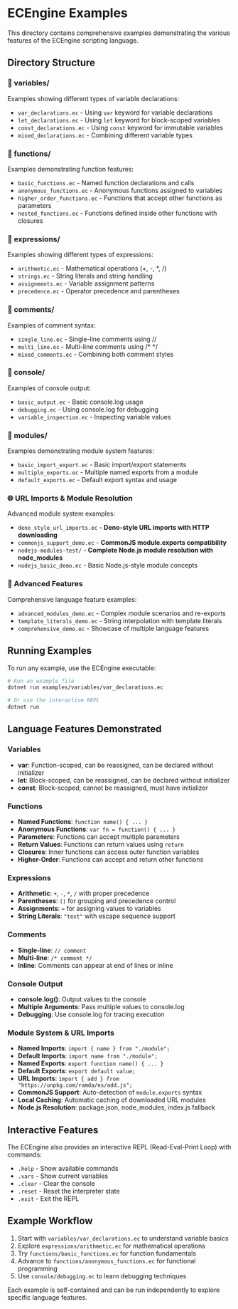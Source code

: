 # ECEngine Examples

This directory contains comprehensive examples demonstrating the various features of the ECEngine scripting language.

## Directory Structure

### 📁 variables/
Examples showing different types of variable declarations:
- `var_declarations.ec` - Using `var` keyword for variable declarations
- `let_declarations.ec` - Using `let` keyword for block-scoped variables  
- `const_declarations.ec` - Using `const` keyword for immutable variables
- `mixed_declarations.ec` - Combining different variable types

### 📁 functions/
Examples demonstrating function features:
- `basic_functions.ec` - Named function declarations and calls
- `anonymous_functions.ec` - Anonymous functions assigned to variables
- `higher_order_functions.ec` - Functions that accept other functions as parameters
- `nested_functions.ec` - Functions defined inside other functions with closures

### 📁 expressions/
Examples showing different types of expressions:
- `arithmetic.ec` - Mathematical operations (+, -, *, /)
- `strings.ec` - String literals and string handling
- `assignments.ec` - Variable assignment patterns
- `precedence.ec` - Operator precedence and parentheses

### 📁 comments/
Examples of comment syntax:
- `single_line.ec` - Single-line comments using //
- `multi_line.ec` - Multi-line comments using /* */
- `mixed_comments.ec` - Combining both comment styles

### 📁 console/
Examples of console output:
- `basic_output.ec` - Basic console.log usage
- `debugging.ec` - Using console.log for debugging
- `variable_inspection.ec` - Inspecting variable values

### 📁 modules/
Examples demonstrating module system features:
- `basic_import_export.ec` - Basic import/export statements
- `multiple_exports.ec` - Multiple named exports from a module
- `default_exports.ec` - Default export syntax and usage

### 🌐 URL Imports & Module Resolution
Advanced module system examples:
- `deno_style_url_imports.ec` - **Deno-style URL imports with HTTP downloading**
- `commonjs_support_demo.ec` - **CommonJS module.exports compatibility** 
- `nodejs-modules-test/` - **Complete Node.js module resolution with node_modules**
- `nodejs_basic_demo.ec` - Basic Node.js-style module concepts

### 🚀 Advanced Features
Comprehensive language feature examples:
- `advanced_modules_demo.ec` - Complex module scenarios and re-exports
- `template_literals_demo.ec` - String interpolation with template literals
- `comprehensive_demo.ec` - Showcase of multiple language features

## Running Examples

To run any example, use the ECEngine executable:

```bash
# Run an example file
dotnet run examples/variables/var_declarations.ec

# Or use the interactive REPL
dotnet run
```

## Language Features Demonstrated

### Variables
- **var**: Function-scoped, can be reassigned, can be declared without initializer
- **let**: Block-scoped, can be reassigned, can be declared without initializer  
- **const**: Block-scoped, cannot be reassigned, must have initializer

### Functions
- **Named Functions**: `function name() { ... }`
- **Anonymous Functions**: `var fn = function() { ... }`
- **Parameters**: Functions can accept multiple parameters
- **Return Values**: Functions can return values using `return`
- **Closures**: Inner functions can access outer function variables
- **Higher-Order**: Functions can accept and return other functions

### Expressions
- **Arithmetic**: `+`, `-`, `*`, `/` with proper precedence
- **Parentheses**: `()` for grouping and precedence control
- **Assignments**: `=` for assigning values to variables
- **String Literals**: `"text"` with escape sequence support

### Comments
- **Single-line**: `// comment`
- **Multi-line**: `/* comment */`
- **Inline**: Comments can appear at end of lines or inline

### Console Output
- **console.log()**: Output values to the console
- **Multiple Arguments**: Pass multiple values to console.log
- **Debugging**: Use console.log for tracing execution

### Module System & URL Imports
- **Named Imports**: `import { name } from "./module";`
- **Default Imports**: `import name from "./module";`
- **Named Exports**: `export function name() { ... }`
- **Default Exports**: `export default value;`
- **URL Imports**: `import { add } from "https://unpkg.com/ramda/es/add.js";`
- **CommonJS Support**: Auto-detection of `module.exports` syntax
- **Local Caching**: Automatic caching of downloaded URL modules
- **Node.js Resolution**: package.json, node_modules, index.js fallback

## Interactive Features

The ECEngine also provides an interactive REPL (Read-Eval-Print Loop) with commands:
- `.help` - Show available commands
- `.vars` - Show current variables
- `.clear` - Clear the console
- `.reset` - Reset the interpreter state
- `.exit` - Exit the REPL

## Example Workflow

1. Start with `variables/var_declarations.ec` to understand variable basics
2. Explore `expressions/arithmetic.ec` for mathematical operations
3. Try `functions/basic_functions.ec` for function fundamentals
4. Advance to `functions/anonymous_functions.ec` for functional programming
5. Use `console/debugging.ec` to learn debugging techniques

Each example is self-contained and can be run independently to explore specific language features.
